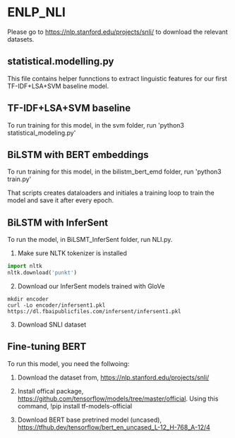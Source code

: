 # ENLP_NLI

Please go to https://nlp.stanford.edu/projects/snli/ to download the relevant datasets. 

## statistical.modelling.py
This file contains helper funnctions to extract linguistic features for our first TF-IDF+LSA+SVM baseline model.

## TF-IDF+LSA+SVM baseline

To run training for this model, in the svm folder, run 'python3 statistical_modeling.py'

## BiLSTM with BERT embeddings
To run training for this model, in the bilistm_bert_emd folder, run 'python3 train.py'

That scripts creates dataloaders and initiales a training loop to train the model and save it after every epoch.

## BiLSTM with InferSent
To run the model, in BiLSMT_InferSent folder, run NLI.py.

1. Make sure NLTK tokenizer is installed
  ```python
  import nltk
  nltk.download('punkt')
  ```
2. Download our InferSent models trained with GloVe
  ```
  mkdir encoder
  curl -Lo encoder/infersent1.pkl https://dl.fbaipublicfiles.com/infersent/infersent1.pkl
  ```
3. Download SNLI dataset

## Fine-tuning BERT

To run this model, you need the follwoing:

1. Download the dataset from, https://nlp.stanford.edu/projects/snli/

2. Install offical package, https://github.com/tensorflow/models/tree/master/official. Using this command, !pip install tf-models-official

3. Download BERT base pretrined model (uncased), https://tfhub.dev/tensorflow/bert_en_uncased_L-12_H-768_A-12/4
